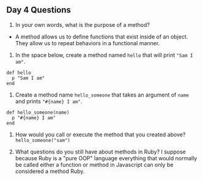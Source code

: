 ## Day 4 Questions

1. In your own words, what is the purpose of a method?

- A method allows us to define functions that exist inside of an object. They allow us to repeat behaviors in a functional manner.

1. In the space below, create a method named `hello` that will print `"Sam I am"`.

```
def hello
  p "Sam I am"
end
```

1. Create a method name `hello_someone` that takes an argument of `name` and prints `"#{name} I am"`.

```
def hello_someone(name)
  p "#{name} I am"
end
```

1. How would you call or execute the method that you created above?
   `hello_someone("sam")`

1. What questions do you still have about methods in Ruby?
   I suppose because Ruby is a "pure OOP" language everything that would normally be called either a function or method in Javascript can only be considered a method Ruby.
